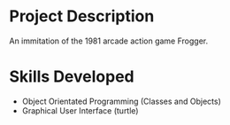 # Project Description
An immitation of the 1981 arcade action game Frogger.

# Skills Developed
- Object Orientated Programming (Classes and Objects)
- Graphical User Interface (turtle)
